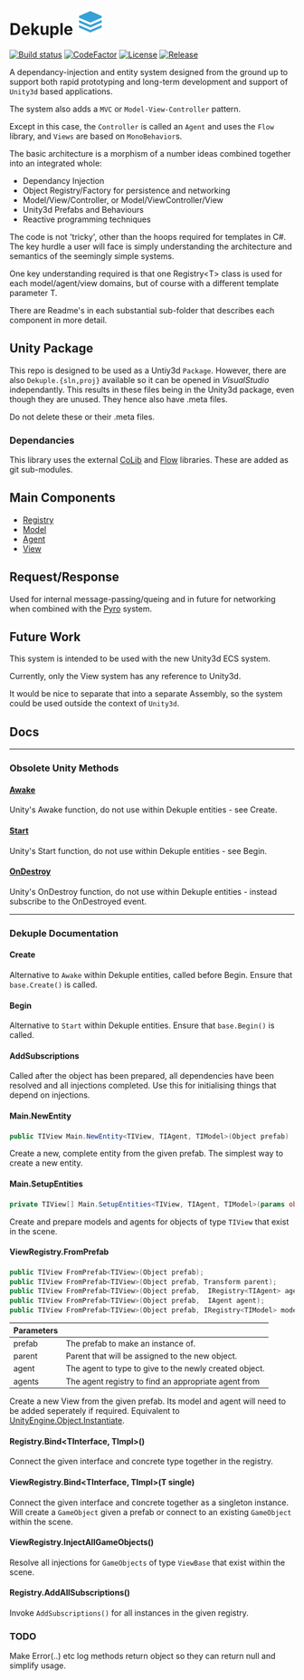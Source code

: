 # Dekuple ![Icon](icon.png)
[![Build status](https://ci.appveyor.com/api/projects/status/github/cschladetsch/Dekuple?svg=true)](https://ci.appveyor.com/project/cschladetsch/Dekuple)
[![CodeFactor](https://www.codefactor.io/repository/github/cschladetsch/Dekuple/badge)](https://www.codefactor.io/repository/github/cschladetsch/Dekuple)
[![License](https://img.shields.io/github/license/cschladetsch/Dekuple.svg?label=License&maxAge=86400)](./LICENSE.txt)
[![Release](https://img.shields.io/github/release/cschladetsch/Dekuple.svg?label=Release&maxAge=60)](https://github.com/cschladetsch/pyro/releases/latest)

A dependancy-injection and entity system designed from the ground up to support both rapid prototyping and long-term development and support of `Unity3d` based applications.

The system also adds a `MVC` or `Model-View-Controller` pattern.

Except in this case, the `Controller` is called an `Agent` and uses the `Flow` library, and `Views` are based on `MonoBehavior`s.

The basic architecture is a morphism of a number ideas combined together into an integrated whole:
 * Dependancy Injection
 * Object Registry/Factory for persistence and networking
 * Model/View/Controller, or Model/ViewController/View
 * Unity3d Prefabs and Behaviours
 * Reactive programming techniques

The code is not 'tricky', other than the hoops required for templates in C#. The key hurdle a user will face is simply understanding the architecture and semantics of the seemingly simple systems.

One key understanding required is that one Registry\<T\> class is used for each model/agent/view domains, but of course with a different template parameter T.

There are Readme's in each substantial sub-folder that describes each component in more detail.


## Unity Package

This repo is designed to be used as a Untiy3d `Package`. However, there are also `Dekuple.{sln,proj}` available so it can be opened in *VisualStudio* independantly. This results in these files being in the Unity3d package, even though they are unused. They hence also have .meta files. 

Do not delete these or their .meta files.

### Dependancies

This library uses the external [CoLib](http://www.github.com) and [Flow](https://www.github.com/cschladetsch/Flow) libraries. These are added as git sub-modules.

## Main Components

* [Registry](Registry)
* [Model](Model)
* [Agent](Agent)
* [View](View)

## Request/Response

Used for internal message-passing/queing and in future for networking when combined with the [Pyro](https://www.github.com/cschladetsch/Pyro) system.

## Future Work

This system is intended to be used with the new Unity3d ECS system.

Currently, only the View system has any reference to Unity3d.

It would be nice to separate that into a separate Assembly, so the system could be used outside the context of `Unity3d`.

## Docs

---

### Obsolete Unity Methods

#### [Awake](https://docs.unity3d.com/ScriptReference/MonoBehaviour.Awake.html)
Unity's Awake function, do not use within Dekuple entities - see Create.

#### [Start](https://docs.unity3d.com/ScriptReference/MonoBehaviour.Start.html)
Unity's Start function, do not use within Dekuple entities - see Begin.

#### [OnDestroy](https://docs.unity3d.com/ScriptReference/MonoBehaviour.OnDestroy.html)
Unity's OnDestroy function, do not use within Dekuple entities - instead subscribe to the OnDestroyed event.

___

### Dekuple Documentation

#### Create
Alternative to `Awake` within Dekuple entities, called before Begin. Ensure that `base.Create()` is called.

#### Begin
Alternative to `Start` within Dekuple entities. Ensure that `base.Begin()` is called.

#### AddSubscriptions
Called after the object has been prepared, all dependencies have been resolved and all injections completed. Use this for initialising things that depend on injections. 

#### Main.NewEntity
```csharp
public TIView Main.NewEntity<TIView, TIAgent, TIModel>(Object prefab)
```
Create a new, complete entity from the given prefab. The simplest way to create a new entity.

#### Main.SetupEntities
```csharp
private TIView[] Main.SetupEntities<TIView, TIAgent, TIModel>(params object[] args)
```
Create and prepare models and agents for objects of type `TIView` that exist in the scene.

#### ViewRegistry.FromPrefab
```csharp
public TIView FromPrefab<TIView>(Object prefab);
public TIView FromPrefab<TIView>(Object prefab, Transform parent);
public TIView FromPrefab<TIView>(Object prefab,  IRegistry<TIAgent> agents);
public TIView FromPrefab<TIView>(Object prefab,  IAgent agent);
public TIView FromPrefab<TIView>(Object prefab, IRegistry<TIModel> models, IRegistry<TIAgent> agents = null);
```
| Parameters     ||
|-|-|
|prefab         | The prefab to make an instance of.
|parent         | Parent that will be assigned to the new object.      |
|agent          | The agent to type to give to the newly created object.      |
|agents| The agent registry to find an appropriate agent from|

Create a new View from the given prefab. Its model and agent will need to be added seperately if required. Equivalent to [UnityEngine.Object.Instantiate](https://docs.unity3d.com/ScriptReference/Object.Instantiate.html).

#### Registry.Bind<TInterface, TImpl>()
Connect the given interface and concrete type together in the registry.

#### ViewRegistry.Bind<TInterface, TImpl>(T single)
Connect the given interface and concrete together as a singleton instance. Will create a `GameObject` given a prefab or connect to an existing `GameObject` within the scene.

#### ViewRegistry.InjectAllGameObjects()
Resolve all injections for `GameObjects` of type `ViewBase` that exist within the scene.

#### Registry.AddAllSubscriptions()
Invoke `AddSubscriptions()` for all instances in the given registry.

### TODO

Make Error(..) etc log methods return object so they can return null and simplify usage.

